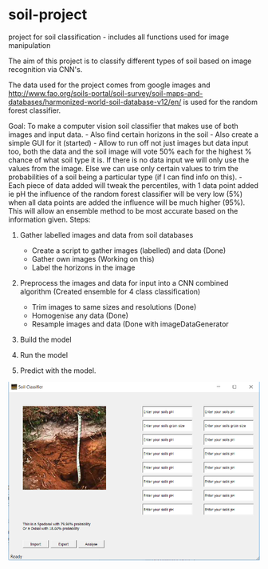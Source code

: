 # soil-project
project for soil classification - includes all functions used for image manipulation

The aim of this project is to classify different types of soil based on image recognition via CNN's.

The data used for the project comes from google images and http://www.fao.org/soils-portal/soil-survey/soil-maps-and-databases/harmonized-world-soil-database-v12/en/ is used for the random forest classifier.

Goal: To make a computer vision soil classifier that makes use of both images and input data.
	- Also find certain horizons in the soil
	- Also create a simple GUI for it (started)
	- Allow to run off not just images but data input too, both the data and the
	  soil image will vote 50% each for the highest % chance of what soil type it is. 
	  If there is no data input we will only use the values from the image. Else we can
	  use only certain values to trim the probabilities of a soil being a particular type 
	  (if I can find info on this).
	- Each piece of data added will tweak the percentiles, with 1 data point added ie pH 
	  the influence of the random forest classifier will be very low (5%) when all data points
	  are added the influence will be much higher (95%). This will allow an ensemble method to
	  be most accurate based on the information given.
Steps:

1. Gather labelled images and data from soil databases
	- Create a script to gather images (labelled) and data (Done)
	- Gather own images (Working on this)
	- Label the horizons in the image

2. Preprocess the images and data for input into a CNN combined algorithm (Created ensemble for 4 class classification)
	- Trim images to same sizes and resolutions (Done)
	- Homogenise any data (Done)
	- Resample images and data (Done with imageDataGenerator

3. Build the model

4. Run the model

5. Predict with the model.

![Soil GUI](image.png)
